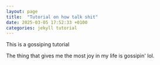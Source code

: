 ```yaml
---
layout: page
title:  "Tutorial on how talk shit"
date: 2025-03-05 17:52:33 +0100
categories: jekyll tutorial
---
```


This is a gossiping tutorial

The thing that gives me the most joy in my life is gossipin' lol.
